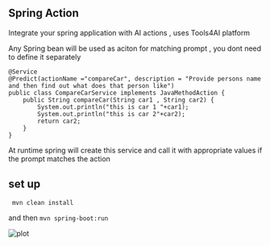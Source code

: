## Spring Action

Integrate your spring application with AI actions , uses Tools4AI platform 

Any Spring bean will be used as aciton for matching prompt , you dont need to define it separately 

```
@Service
@Predict(actionName ="compareCar", description = "Provide persons name and then find out what does that person like")
public class CompareCarService implements JavaMethodAction {
    public String compareCar(String car1 , String car2) {
        System.out.println("this is car 1 "+car1);
        System.out.println("this is car 2"+car2);
        return car2;
    }
}

```

At runtime spring will create this service and call it with appropriate values if the prompt matches the action

## set up
``` mvn clean install```

and then
```mvn spring-boot:run```

![plot](swagger.png)

